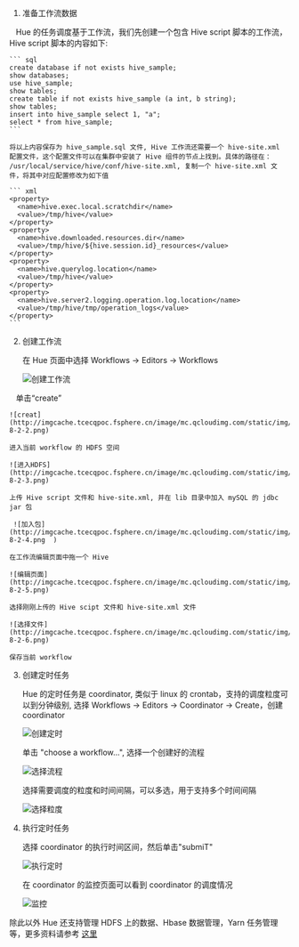 1. 准备工作流数据

    Hue 的任务调度基于工作流，我们先创建一个包含 Hive script 脚本的工作流，Hive script 脚本的内容如下:

    ``` sql
    create database if not exists hive_sample;
    show databases;
    use hive_sample;
    show tables;
    create table if not exists hive_sample (a int, b string);
    show tables;
    insert into hive_sample select 1, "a";
    select * from hive_sample;
    ```

    将以上内容保存为 hive_sample.sql 文件, Hive 工作流还需要一个 hive-site.xml 配置文件，这个配置文件可以在集群中安装了 Hive 组件的节点上找到。具体的路径在： /usr/local/service/hive/conf/hive-site.xml, 复制一个 hive-site.xml 文件，将其中对应配置修改为如下值

    ``` xml
    <property>
      <name>hive.exec.local.scratchdir</name>
      <value>/tmp/hive</value>
    </property>
    <property>
      <name>hive.downloaded.resources.dir</name>
      <value>/tmp/hive/${hive.session.id}_resources</value>
    </property>
    <property>
      <name>hive.querylog.location</name>
      <value>/tmp/hive</value>
    </property>
    <property>
      <name>hive.server2.logging.operation.log.location</name>
      <value>/tmp/hive/tmp/operation_logs</value>
    </property>
    ```
    
2. 创建工作流

    在 Hue 页面中选择 Workflows -> Editors -> Workflows

    ![创建工作流](http://imgcache.tcecqpoc.fsphere.cn/image/mc.qcloudimg.com/static/img/d370180a4d6886b335e199cf045dcab9/5-8-2-1.png)

    单击“create”

    ![creat](http://imgcache.tcecqpoc.fsphere.cn/image/mc.qcloudimg.com/static/img/51aab5e3987b1a627c9914667317bc89/5-8-2-2.png)

    进入当前 workflow 的 HDFS 空间

    ![进入HDFS](http://imgcache.tcecqpoc.fsphere.cn/image/mc.qcloudimg.com/static/img/ad9c45d94cb125df03b434191b4ce806/5-8-2-3.png)

    上传 Hive script 文件和 hive-site.xml, 并在 lib 目录中加入 mySQL 的 jdbc jar 包

     ![加入包](http://imgcache.tcecqpoc.fsphere.cn/image/mc.qcloudimg.com/static/img/18dc191755cdb726c862942c3dc9c51e/5-8-2-4.png  )

    在工作流编辑页面中拖一个 Hive

    ![编辑页面](http://imgcache.tcecqpoc.fsphere.cn/image/mc.qcloudimg.com/static/img/9eca15617a835b1f0828ef9501810dda/5-8-2-5.png)

    选择刚刚上传的 Hive scipt 文件和 hive-site.xml 文件

    ![选择文件](http://imgcache.tcecqpoc.fsphere.cn/image/mc.qcloudimg.com/static/img/8aba3d74764e60f739dcb0caf15ad1ac/5-8-2-6.png)

    保存当前 workflow

3. 创建定时任务

    Hue 的定时任务是 coordinator, 类似于 linux 的 crontab，支持的调度粒度可以到分钟级别, 选择 Workflows -> Editors -> Coordinator -> Create，创建 coordinator

    ![创建定时](http://imgcache.tcecqpoc.fsphere.cn/image/mc.qcloudimg.com/static/img/e0e18b6ee297fc42a30b741371a47098/5-8-2-7.png)

    单击 "choose a workflow...", 选择一个创建好的流程

    ![选择流程](http://imgcache.tcecqpoc.fsphere.cn/image/mc.qcloudimg.com/static/img/7636daf7c05d7691291a93406e851783/5-8-2-8.png)

    选择需要调度的粒度和时间间隔，可以多选，用于支持多个时间间隔

    ![选择粒度](http://imgcache.tcecqpoc.fsphere.cn/image/mc.qcloudimg.com/static/img/e8d8649600f3b22be693dbb8fa80d603/5-8-2-9.png)

4. 执行定时任务

    选择 coordinator 的执行时间区间，然后单击"submiT"

    ![执行定时](http://imgcache.tcecqpoc.fsphere.cn/image/mc.qcloudimg.com/static/img/a145f4c79bac4a69797fb669bde921cf/5-8-2-10.png)

    在 coordinator 的监控页面可以看到 coordinator 的调度情况    

    ![监控](http://imgcache.tcecqpoc.fsphere.cn/image/mc.qcloudimg.com/static/img/1f0f8cbc0164c31c6ac9a7b4e069ecdf/5-8-2-11.png)

除此以外 Hue 还支持管理 HDFS 上的数据、Hbase 数据管理，Yarn 任务管理等，更多资料请参考 [这里](http://gethue.com/blog/)
